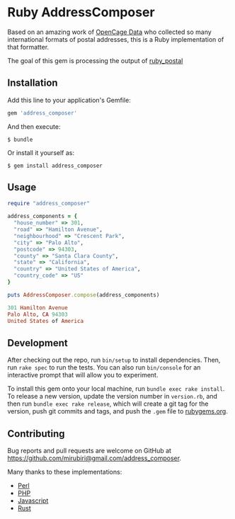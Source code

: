 # Ruby AddressComposer

Based on an amazing work of [OpenCage Data](https://github.com/OpenCageData/address-formatting/)
who collected so many international formats of postal addresses, this is a Ruby implementation
of that formatter.

The goal of this gem is processing the output of [ruby_postal](https://github.com/openvenues/ruby_postal)

## Installation

Add this line to your application's Gemfile:

```ruby
gem 'address_composer'
```

And then execute:

    $ bundle

Or install it yourself as:

    $ gem install address_composer

## Usage

```ruby
require "address_composer"

address_components = {
  "house_number" => 301,
  "road" => "Hamilton Avenue",
  "neighbourhood" => "Crescent Park",
  "city" => "Palo Alto",
  "postcode" => 94303,
  "county" => "Santa Clara County",
  "state" => "California",
  "country" => "United States of America",
  "country_code" => "US"
}

puts AddressComposer.compose(address_components)

301 Hamilton Avenue
Palo Alto, CA 94303
United States of America
```

## Development

After checking out the repo, run `bin/setup` to install dependencies. Then, run `rake spec` to run the tests. You can also run `bin/console` for an interactive prompt that will allow you to experiment.

To install this gem onto your local machine, run `bundle exec rake install`. To release a new version, update the version number in `version.rb`, and then run `bundle exec rake release`, which will create a git tag for the version, push git commits and tags, and push the `.gem` file to [rubygems.org](https://rubygems.org).

## Contributing

Bug reports and pull requests are welcome on GitHub at https://github.com/mirubiri@gmail.com/address_composer.



Many thanks to these implementations:

- [Perl](https://github.com/OpenCageData/perl-Geo-Address-Formatter)
- [PHP](https://github.com/predicthq/address-formatter-php)
- [Javascript](https://github.com/fragaria/address-formatter)
- [Rust](https://github.com/CanalTP/address-formatter-rs)
